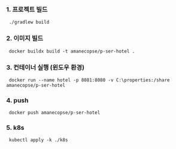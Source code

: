 ### 1. 프로젝트 빌드

```shell
 ./gradlew build
```

### 2. 이미지 빌드

```shell
 docker buildx build -t amanecopse/p-ser-hotel .
```

### 3. 컨테이너 실행 (윈도우 환경)

```shell
 docker run --name hotel -p 8081:8080 -v C:\properties:/share amanecopse/p-ser-hotel
```

### 4. push

```shell
 docker push amanecopse/p-ser-hotel
```

### 5. k8s

```shell
 kubectl apply -k ./k8s
```